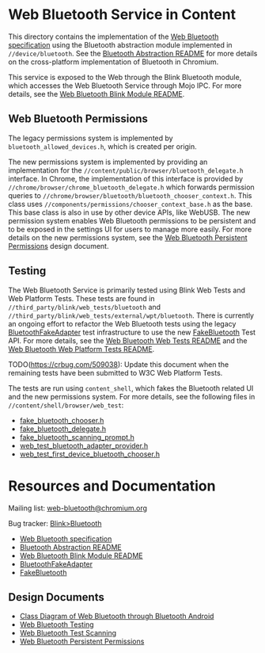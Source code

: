 # Web Bluetooth Service in Content

This directory contains the implementation of the [Web Bluetooth specification]
using the Bluetooth abstraction module implemented in `//device/bluetooth`. See
the [Bluetooth Abstraction README] for more details on the cross-platform
implementation of Bluetooth in Chromium.

This service is exposed to the Web through the Blink Bluetooth module, which
accesses the Web Bluetooth Service through Mojo IPC. For more details, see the
[Web Bluetooth Blink Module README].

[Web Bluetooth specification]: https://webbluetoothcg.github.io/web-bluetooth/
[Bluetooth Abstraction README]: ../../../device/bluetooth/README.md
[Web Bluetooth Blink Module README]:
../../../third_party/blink/renderer/modules/bluetooth/README.md

## Web Bluetooth Permissions

The legacy permissions system is implemented by `bluetooth_allowed_devices.h`,
which is created per origin.

The new permissions system is implemented by providing an implementation for
the `//content/public/browser/bluetooth_delegate.h` interface. In Chrome, the
implementation of this interface is provided by
`//chrome/browser/chrome_bluetooth_delegate.h` which forwards permission
queries to `//chrome/browser/bluetooth/bluetooth_chooser_context.h`. This
class uses `//components/permissions/chooser_context_base.h` as the base.
This base class is also in use by other device APIs, like WebUSB. The new
permission system enables Web Bluetooth permissions to be persistent and to
be exposed in the settings UI for users to manage more easily. For more
details on the new permissions system, see the [Web Bluetooth Persistent
Permissions] design document.

[Web Bluetooth Persistent Permissions]:
https://docs.google.com/document/d/1h3uAVXJARHrNWaNACUPiQhLt7XI-fFFQoARSs1WgMDM/edit?usp=sharing

## Testing

The Web Bluetooth Service is primarily tested using Blink Web Tests and Web
Platform Tests. These tests are found in
`//third_party/blink/web_tests/bluetooth` and
`//third_party/blink/web_tests/external/wpt/bluetooth`. There is currently an
ongoing effort to refactor the Web Bluetooth tests using the legacy
[BluetoothFakeAdapter] test infrastructure to use the new [FakeBluetooth]
Test API. For more details, see the [Web Bluetooth Web Tests README] and the
[Web Bluetooth Web Platform Tests README].

TODO(https://crbug.com/509038): Update this document when the remaining tests
have been submitted to W3C Web Platform Tests.

The tests are run using `content_shell`, which fakes the Bluetooth related UI
and the new permissions system. For more details, see the following files in
`//content/shell/browser/web_test`:
* [fake_bluetooth_chooser.h]
* [fake_bluetooth_delegate.h]
* [fake_bluetooth_scanning_prompt.h]
* [web_test_bluetooth_adapter_provider.h][BluetoothFakeAdapter]
* [web_test_first_device_bluetooth_chooser.h]

[BluetoothFakeAdapter]:
../../shell/browser/web_test/web_test_bluetooth_adapter_provider.h
[FakeBluetooth]:
../../../device/bluetooth/test/fake_bluetooth.h
[Web Bluetooth Web Tests README]:
../../../third_party/blink/web_tests/bluetooth/README.md
[Web Bluetooth Web Platform Tests README]:
../../../third_party/blink/web_tests/external/wpt/bluetooth/README.md
[fake_bluetooth_chooser.h]:
../../shell/browser/web_test/fake_bluetooth_chooser.h
[fake_bluetooth_delegate.h]:
../../shell/browser/web_test/fake_bluetooth_delegate.h
[fake_bluetooth_scanning_prompt.h]:
../../shell/browser/web_test/fake_bluetooth_scanning_prompt.h
[web_test_first_device_bluetooth_chooser.h]:
../../shell/browser/web_test/web_test_first_device_bluetooth_chooser.h

# Resources and Documentation

Mailing list: web-bluetooth@chromium.org

Bug tracker: [Blink>Bluetooth]

* [Web Bluetooth specification]
* [Bluetooth Abstraction README]
* [Web Bluetooth Blink Module README]
* [BluetoothFakeAdapter]
* [FakeBluetooth]

[Blink>Bluetooth]: https://bugs.chromium.org/p/chromium/issues/list?q=component%3ABlink%3EBluetooth&can=2

## Design Documents

* [Class Diagram of Web Bluetooth through Bluetooth Android]
* [Web Bluetooth Testing]
* [Web Bluetooth Test Scanning]
* [Web Bluetooth Persistent Permissions]

[Class Diagram of Web Bluetooth through Bluetooth Android]:
https://sites.google.com/a/chromium.org/dev/developers/design-documents/bluetooth-design-docs/web-bluetooth-through-bluetooth-android-class-diagram
[Web Bluetooth Testing]:
https://docs.google.com/document/d/1Nhv_oVDCodd1pEH_jj9k8gF4rPGb_84VYaZ9IG8M_WY/edit?usp=sharing
[Web Bluetooth Test Scanning]:
https://docs.google.com/document/d/1XFl_4ZAgO8ddM6U53A9AfUuZeWgJnlYD5wtbXqEpzeg/edit?usp=sharing
